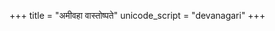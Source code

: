 +++
title = "अमीवहा वास्तोष्पते"
unicode_script = "devanagari"
+++

<div class="js_include" url="/vedAH/Rk/shAkalam/saMhitA/07/056_01_amIvahA_vAstoShpate/"  newLevelForH1="2" includeTitle="false"> </div>  
